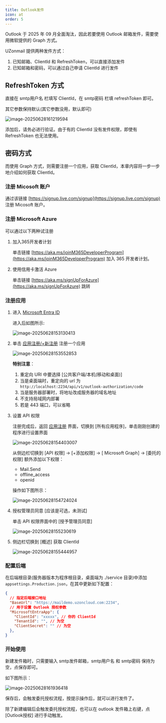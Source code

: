 ```yaml
---
title: Outlook发件
icon: at
order: 5
---
```


Outlook 于 2025 年 09 月全面淘汰，因此若要使用 Outlook 邮箱发件，需要使用微软提供的 Graph 方式。

UZonmail 提供两种发件方式：

1. 已知邮箱、ClientId 和 RefreshToken，可以直接添加发件
2. 已知邮箱和密码，可以通过自己申请 ClientId 进行发件

## RefreshToken 方式

直接在 smtp用户名 栏填写 ClientId，在 smtp密码 栏填 refreshToken 即可。

其它参数保持默认(其它参数没用，默认即可)

![image-20250628161219594](https://oss.uzoncloud.com:2234/public/files/images/image-20250628161219594.png)

添加后，请务必进行验证。由于有的 ClientId 没有发件权限，即使有 RefreshToken 也无法使用。

## 密码方式

而使用 Graph 方式，则需要注册一个应用，获取 ClientId，本章内容将一步一步地介绍如何获取 ClientId。

### 注册 Micosoft 账户

通过该链接 [https://signup.live.com/signup](https://signup.live.com/signup) 注册 Micosoft 账户。

### 注册 Microsoft Azure

可以通过以下两种试注册

1. 加入365开发者计划

   单击链接 [https://aka.ms/joinM365DeveloperProgram](https://aka.ms/joinM365DeveloperProgram) 加入 365 开发者计划。

2. 使用信用卡激活 Azure

   单击链接 [https://aka.ms/signUpForAzure](https://aka.ms/signUpForAzure) 跳转

### 注册应用

1. 进入 [Microsoft Entra ID](https://portal.azure.com/#view/Microsoft_AAD_IAM/ActiveDirectoryMenuBlade/~/Overview)

   进入后如图所示:

   ![image-20250628153130413](https://oss.uzoncloud.com:2234/public/files/images/image-20250628153130413.png)

2. 单击 [应用注册/+新注册](https://portal.azure.com/#view/Microsoft_AAD_RegisteredApps/CreateApplicationBlade/quickStartType~/null/isMSAApp~/false) 注册一个应用

   ![image-20250628153552853](https://oss.uzoncloud.com:2234/public/files/images/image-20250628153552853.png)

   **特别注意**：

   1. 重定向 URI 中要选择 [公共客户端/本机(移动和桌面)]
   2. 当是桌面端时，重定向的 url 为 `http://localhost:2234/api/v1/outlook-authorization/code`
   3. 当是服务器部署时，将地址改成服务器的域名地址
   4. 不支持局域网内部署
   5. 若是 443 端口，可以省略

3. 设置 API 权限

   注册完成后，返回 [应用注册](https://portal.azure.com/#view/Microsoft_AAD_IAM/ActiveDirectoryMenuBlade/~/RegisteredApps) 界面，切换到 [所有应用程序]，单击刚刚创建的程序进行设置界面

   ![image-20250628154403007](https://oss.uzoncloud.com:2234/public/files/images/image-20250628154403007.png)

   从侧边栏切换到 [API 权限] -> [+添加权限] -> [ Microsoft Graph] -> [委托的权限] 额外添加以下权限：

   - Mail.Send
   - offline_access
   - openid

   操作如下图所示：

   ![image-20250628154724024](https://oss.uzoncloud.com:2234/public/files/images/image-20250628154724024.png)

4. 授权管理员同意 [应该是可选，未测试]

   单击 API 权限界面中的 [授予管理员同意]

   ![image-20250628155230619](https://oss.uzoncloud.com:2234/public/files/images/image-20250628155230619.png)

5. 侧边栏切换到 [概述] 获取 ClientId

   ![image-20250628155444957](https://oss.uzoncloud.com:2234/public/files/images/image-20250628155444957.png)

### 配置后端

在后端根目录(服务器版本为程序根目录，桌面端为 ./service 目录)中添加 `appsettings.Production.json`，在其中更新如下配置：

``` json
{
  // 指定后端接口地址
  "BaseUrl": "https://maildemo.uzoncloud.com:2234",
  // 用于设置 Outlook 授权参数
  "MicrosoftEntraApp": {
    "ClientId": "xxxxx", // 你的 ClientId
    "TenantId": "", // 为空
    "ClientSecret": "" // 为空
  },
}
```

### 开始使用

新建发件箱时，只需要输入 smtp发件邮箱，smtp用户名 和 smtp密码 保持为空，点保存即可。

如下图所示：

![image-20250628161936418](https://oss.uzoncloud.com:2234/public/files/images/image-20250628161936418.png)

保存后，会触发委托授权流程，按提示操作后，就可以进行发件了。

除了新建编辑后会触发委托授权流程，也可以在 outlook 发件箱上右键，点 [Outlook授权] 进行手动触发。
